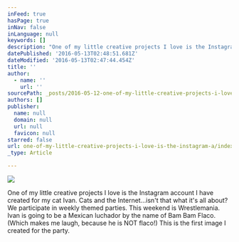 ```yaml
---
inFeed: true
hasPage: true
inNav: false
inLanguage: null
keywords: []
description: "One of my little creative projects I love is the Instagram account I have created for my cat Ivan. Cats and the Internet...isn't that what it's all about? We participate in weekly themed parties. This weekend is Wrestlemania. Ivan is going to be a Mexican luchador by the name of Bam Bam Flaco. (Which makes me laugh, because he is NOT flaco!) This is the first image I created for the party. "
datePublished: '2016-05-13T02:48:51.681Z'
dateModified: '2016-05-13T02:47:44.454Z'
title: ''
author:
  - name: ''
    url: ''
sourcePath: _posts/2016-05-12-one-of-my-little-creative-projects-i-love-is-the-instagram-a.md
authors: []
publisher:
  name: null
  domain: null
  url: null
  favicon: null
starred: false
url: one-of-my-little-creative-projects-i-love-is-the-instagram-a/index.html
_type: Article

---
```

![](https://the-grid-user-content.s3-us-west-2.amazonaws.com/9a48dc01-f555-4b73-a69d-c7af60dded40.png)

One of my little creative projects I love is the Instagram account I have created for my cat Ivan. Cats and the Internet...isn't that what it's all about? We participate in weekly themed parties. This weekend is Wrestlemania. Ivan is going to be a Mexican luchador by the name of Bam Bam Flaco. (Which makes me laugh, because he is NOT flaco!) This is the first image I created for the party.